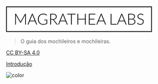 ![logo](_media/logo-black.png)

> O guia dos mochileiros e mochileiras.

[CC BY-SA 4.0](https://creativecommons.org/licenses/by-sa/4.0/)

[Introdução](README)

![color](#f8f8f8)
